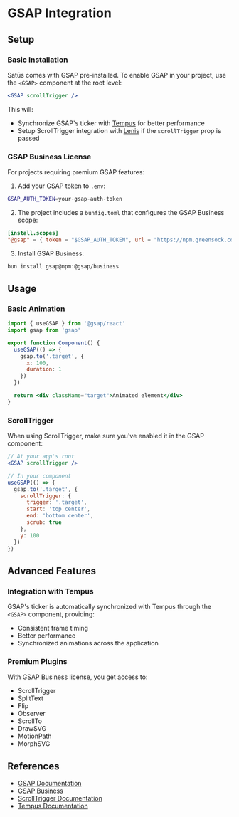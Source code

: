 # GSAP Integration

## Setup

### Basic Installation
Satūs comes with GSAP pre-installed. To enable GSAP in your project, use the `<GSAP>` component at the root level:

```jsx
<GSAP scrollTrigger />
```

This will:
- Synchronize GSAP's ticker with [Tempus](https://www.npmjs.com/package/tempus) for better performance
- Setup ScrollTrigger integration with [Lenis](https://www.npmjs.com/package/lenis) if the `scrollTrigger` prop is passed

### GSAP Business License
For projects requiring premium GSAP features:

1. Add your GSAP token to `.env`:
```bash
GSAP_AUTH_TOKEN=your-gsap-auth-token
```

2. The project includes a `bunfig.toml` that configures the GSAP Business scope:
```toml
[install.scopes]
"@gsap" = { token = "$GSAP_AUTH_TOKEN", url = "https://npm.greensock.com/" }
```

3. Install GSAP Business:
```bash
bun install gsap@npm:@gsap/business
```

## Usage

### Basic Animation
```jsx
import { useGSAP } from '@gsap/react'
import gsap from 'gsap'

export function Component() {
  useGSAP(() => {
    gsap.to('.target', {
      x: 100,
      duration: 1
    })
  })

  return <div className="target">Animated element</div>
}
```

### ScrollTrigger
When using ScrollTrigger, make sure you've enabled it in the GSAP component:

```jsx
// At your app's root
<GSAP scrollTrigger />

// In your component
useGSAP(() => {
  gsap.to('.target', {
    scrollTrigger: {
      trigger: '.target',
      start: 'top center',
      end: 'bottom center',
      scrub: true
    },
    y: 100
  })
})
```

## Advanced Features

### Integration with Tempus
GSAP's ticker is automatically synchronized with Tempus through the `<GSAP>` component, providing:
- Consistent frame timing
- Better performance
- Synchronized animations across the application

### Premium Plugins
With GSAP Business license, you get access to:
- ScrollTrigger
- SplitText
- Flip
- Observer
- ScrollTo
- DrawSVG
- MotionPath
- MorphSVG

## References
- [GSAP Documentation](https://gsap.com/docs/v3/)
- [GSAP Business](https://gsap.com/pricing/)
- [ScrollTrigger Documentation](https://gsap.com/docs/v3/Plugins/ScrollTrigger/)
- [Tempus Documentation](https://www.npmjs.com/package/tempus)
